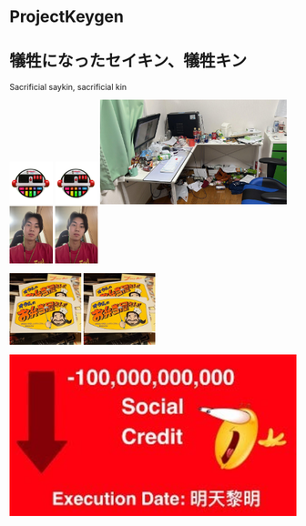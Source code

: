 # ProjectKeygen
# 犠牲になったセイキン、犠牲キン 
Sacrificial saykin, sacrificial kin

<img src="./emoji.png" width="15%"> <img src="./emoji.png" width="15%"> 
 <img src="./IMG_8090.png" width="65%"> <img src="./SPOILER_IMG_7153.png" width="15%">
 <img src="./SPOILER_IMG_7153.png" width="15%"> 

<img src="./DQb9PoAXUAEatnW.png" width="25%"> <img src="./DQb9PoAXUAEatnW.png" width="25%">

<img src="./image209363819.png" width="100%"> 
